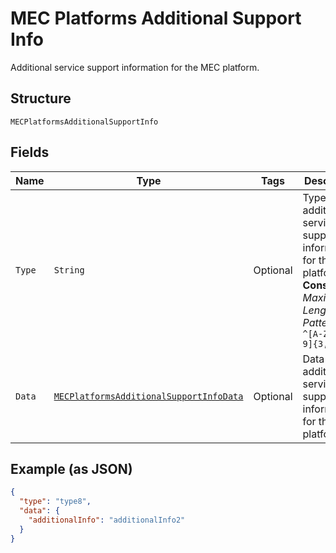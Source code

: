 
# MEC Platforms Additional Support Info

Additional service support information for the MEC platform.

## Structure

`MECPlatformsAdditionalSupportInfo`

## Fields

| Name | Type | Tags | Description | Getter | Setter |
|  --- | --- | --- | --- | --- | --- |
| `Type` | `String` | Optional | Type of additional service support information for the MEC platform.<br>**Constraints**: *Maximum Length*: `32`, *Pattern*: `^[A-Za-z0-9]{3,32}$` | String getType() | setType(String type) |
| `Data` | [`MECPlatformsAdditionalSupportInfoData`](../../doc/models/mec-platforms-additional-support-info-data.md) | Optional | Data about additional service support information for the MEC platform. | MECPlatformsAdditionalSupportInfoData getData() | setData(MECPlatformsAdditionalSupportInfoData data) |

## Example (as JSON)

```json
{
  "type": "type8",
  "data": {
    "additionalInfo": "additionalInfo2"
  }
}
```

